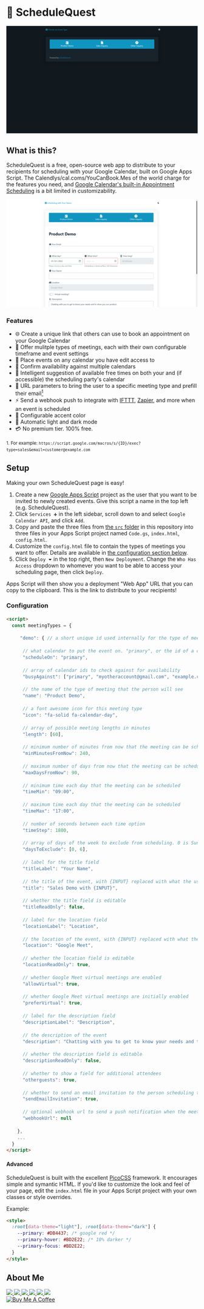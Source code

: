 # 📅 ScheduleQuest

![The ScheduleQuest landing page](https://github.com/leoherzog/ScheduleQuest/blob/main/img/landing.png?raw=true)

## What is this?

 ScheduleQuest is a free, open-source web app to distribute to your recipients for scheduling with your Google Calendar, built on Google Apps Script. The Calendlys/cal.coms/YouCanBook.Mes of the world charge for the features you need, and [Google Calendar's built-in Appointment Scheduling](https://www.wired.com/story/calendly-google-calendar-appointment-schedule/) is a bit limited in customizability.

[![Scheduling a meeting in ScheduleQuest](https://github.com/leoherzog/ScheduleQuest/blob/main/img/scheduling.png?raw=true)](https://script.google.com/macros/s/AKfycbzoPACJV5edaj4BF2hNRR_izwQ7uqsqkFHOX07qZ6XEdWY_SGIGCEk4JIqtFxdB2qvg/exec)

### Features

- 🌐 Create a unique link that others can use to book an appointment on your Google Calendar
- 📑 Offer mulitple types of meetings, each with their own configurable timeframe and event settings
- 📒 Place events on any calendar you have edit access to
- 📆 Confirm availability against multiple calendars
- 🤖 Intelligent suggestion of available free times on both your and (if accessible) the scheduling party's calendar
- 🔗 URL parameters to bring the user to a specific meeting type and prefill their email[<sup>1</sup>](#url-parameters)
- ⚡ Send a webhook push to integrate with [IFTTT](https://ifttt.com/maker_webhooks), [Zapier](https://zapier.com/page/webhooks/), and more when an event is scheduled
- 🌈 Configurable accent color
- 🌙 Automatic light and dark mode
- 💳 No premium tier. 100% free.

<small id="url-parameters">1. For example: `https://script.google.com/macros/s/{ID}/exec?type=sales&email=customer@example.com`</small>

## Setup

Making your own ScheduleQuest page is easy!

1. Create a new [Google Apps Script](https://script.google.com/) project as the user that you want to be invited to newly created events. Give this script a name in the top left (e.g. ScheduleQuest).
2. Click `Services ➕` in the left sidebar, scroll down to and select `Google Calendar API`, and click `Add`.
3. Copy and paste the three files from [the `src` folder](https://github.com/leoherzog/ScheduleQuest/blob/main/src/) in this repository into three files in your Apps Script project named `Code.gs`, `index.html`, `config.html`.
4. Customize the `config.html` file to contain the types of meetings you want to offer. Details are available in [the configuration section below](#configuration).
5. Click `Deploy ⏷` in the top right, then `New Deployment`. Change the `Who Has Access` dropdown to whomever you want to be able to access your scheduling page, then click `Deploy`.

Apps Script will then show you a deployment "Web App" URL that you can copy to the clipboard. This is the link to distribute to your recipients!

### Configuration

```html
<script>
  const meetingTypes = {

     "demo": { // a short unique id used internally for the type of meeting

      // what calendar to put the event on. "primary", or the id of a calendar you have edit access to.
      "scheduleOn": "primary",

      // array of calendar ids to check against for availability
      "busyAgainst": ["primary", "myotheraccount@gmail.com", "example.com_saj4co1nm5kyh8qs440fssktx4@group.calendar.google.com"],

      // the name of the type of meeting that the person will see
      "name": "Product Demo",

      // a font awesome icon for this meeting type
      "icon": "fa-solid fa-calendar-day",

      // array of possible meeting lengths in minutes
      "length": [60],

      // minimum number of minutes from now that the meeting can be scheduled
      "minMinutesFromNow": 240, 

      // maximum number of days from now that the meeting can be scheduled
      "maxDaysFromNow": 90,
      
      // minimum time each day that the meeting can be scheduled
      "timeMin": "09:00",

      // maximum time each day that the meeting can be scheduled
      "timeMax": "17:00",

      // number of seconds between each time option
      "timeStep": 1800,

      // array of days of the week to exclude from scheduling. 0 is Sunday, 6 is Saturday.
      "daysToExclude": [0, 6], 

      // label for the title field
      "titleLabel": "Your Name",

      // the title of the event, with {INPUT} replaced with what the user enters in the title field
      "title": "Sales Demo with {INPUT}",

      // whether the title field is editable
      "titleReadOnly": false,

      // label for the location field
      "locationLabel": "Location",

      // the location of the event, with {INPUT} replaced with what the user enters in the location field
      "location": "Google Meet",

      // whether the location field is editable
      "locationReadOnly": true,

      // whether Google Meet virtual meetings are enabled
      "allowVirtual": true,

      // whether Google Meet virtual meetings are initially enabled
      "preferVirtual": true,

      // label for the description field
      "descriptionLabel": "Description",

      // the description of the event
      "description": "Chatting with you to get to know your needs and to show you our product.", 

      // whether the description field is editable
      "descriptionReadOnly": false,

      // whether to show a field for additional attendees
      "otherguests": true,

      // whether to send an email invitation to the person scheduling the meeting
      "sendEmailInvitation": true,

      // optional webhook url to send a push notification when the meeting is scheduled
      "webhookUrl": null

    },
    ...
  }
</script>
```

#### Advanced

ScheduleQuest is built with the excellent [PicoCSS](https://picocss.org/) framework. It encourages simple and symantic HTML. If you'd like to customize the look and feel of your page, edit the `index.html` file in your Apps Script project with your own classes or style overrides.

Example:

```html
<style>
  :root[data-theme="light"], :root[data-theme="dark"] {
    --primary: #DB4437; /* google red */
    --primary-hover: #BD2E22; /* 10% darker */
    --primary-focus: #BD2E22; 
  }
</style>
```

## About Me

<a href="https://herzog.tech/" target="_blank">
  <img src="https://herzog.tech/signature/link.svg.png" width="32px" />
</a>
<a href="https://twitter.com/xd1936" target="_blank">
  <img src="https://herzog.tech/signature/twitter.svg.png" width="32px" />
</a>
<a href="https://github.com/leoherzog" target="_blank">
  <img src="https://herzog.tech/signature/github.svg.png" width="32px" />
</a>
<a href="https://keybase.io/leoherzog" target="_blank">
  <img src="https://herzog.tech/signature/keybase.svg.png" width="32px" />
</a>
<a href="https://linkedin.com/in/leoherzog" target="_blank">
  <img src="https://herzog.tech/signature/linkedin.svg.png" width="32px" />
</a>
<a href="https://hope.edu/directory/people/herzog-leo/" target="_blank">
  <img src="https://herzog.tech/signature/anchor.svg.png" width="32px" />
</a>
<br />
<a href="https://www.buymeacoffee.com/leoherzog" target="_blank">
  <img src="https://cdn.buymeacoffee.com/buttons/lato-black.png" alt="Buy Me A Coffee" width="217px" />
</a>